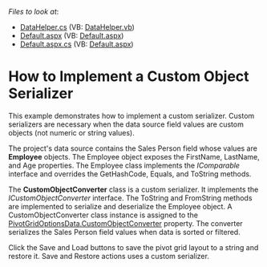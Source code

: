 <!-- default file list -->
*Files to look at*:

* [DataHelper.cs](./CS/ASPxPivotGrid_CustomObjectConverter/DataHelper.cs) (VB: [DataHelper.vb](./VB/ASPxPivotGrid_CustomObjectConverter/DataHelper.vb))
* [Default.aspx](./CS/ASPxPivotGrid_CustomObjectConverter/Default.aspx) (VB: [Default.aspx](./VB/ASPxPivotGrid_CustomObjectConverter/Default.aspx))
* [Default.aspx.cs](./CS/ASPxPivotGrid_CustomObjectConverter/Default.aspx.cs) (VB: [Default.aspx](./VB/ASPxPivotGrid_CustomObjectConverter/Default.aspx))
<!-- default file list end -->
# How to Implement a Custom Object Serializer


This example demonstrates how to implement a custom serializer. Custom serializers are necessary when the data source field values are custom objects (not numeric or string values).

The project's data source contains the Sales Person field whose values are **Employee** objects. The Employee object exposes the FirstName, LastName, and Age properties. The Employee class implements the _IComparable_ interface and overrides the GetHashCode, Equals, and ToString methods.

The **CustomObjectConverter** class is a custom serializer. It implements the _ICustomObjectConverter_ interface. The ToString and FromString methods are implemented to serialize and deserialize the Employee object. A CustomObjectConverter class instance is assigned to the [PivotGridOptionsData.CustomObjectConverter](https://docs.devexpress.com/CoreLibraries/DevExpress.XtraPivotGrid.PivotGridOptionsData.CustomObjectConverter) property. The converter serializes the Sales Person field values when data is sorted or filtered. 

Click the Save and Load buttons to save the pivot grid layout to a string and restore it. Save and Restore actions uses a custom serializer.